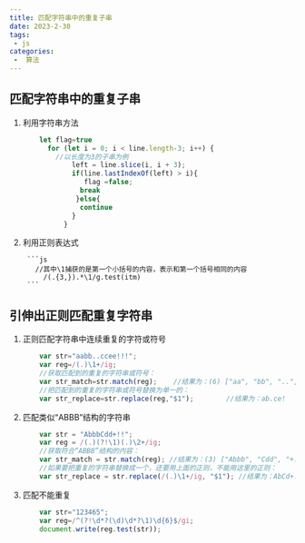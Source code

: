 ```yaml
---
title: 匹配字符串中的重复子串
date: 2023-2-30
tags:
 - js
categories:
 -  算法
---     
```


##   匹配字符串中的重复子串     

1. 利用字符串方法     

      ```js   
          let flag=true
            for (let i = 0; i < line.length-3; i++) {
              //以长度为3的子串为例
                  left = line.slice(i, i + 3);
                  if(line.lastIndexOf(left) > i){     
                     flag =false;
                    break
                   }else{
                    continue
                  }
                }     
      ```   

2. 利用正则表达式   

        ```js     
          //其中\1捕获的是第一个小括号的内容，表示和第一个括号相同的内容
            /(.{3,}).*\1/g.test(itm)    
        ```     


## 引伸出正则匹配重复字符串   

1.  正则匹配字符串中连续重复的字符或符号      

      ```js   
          var str="aabb..ccee!!!";
          var reg=/(.)\1+/ig;
          //获取匹配到的重复的字符串或符号：
          var str_match=str.match(reg);    //结果为：(6) ["aa", "bb", "..", "cc", "ee", "!!!"]
          //把匹配到的重复的字符串或符号替换为单一的：
          var str_replace=str.replace(reg,"$1");        //结果为：ab.ce!    
      ```   

2. 匹配类似“ABBB”结构的字符串     

      ```js     
          var str = "AbbbCdd+!!";
          var reg = /(.)(?!\1)(.)\2+/ig;
          //获取符合“ABBB”结构的内容：
          var str_match = str.match(reg); //结果为：(3) ["Abbb", "Cdd", "+!!"]
          //如果要把重复的字符串替换成一个，还要用上面的正则，不能用这里的正则：
          var str_replace = str.replace(/(.)\1+/ig, "$1"); //结果为：AbCd+!   
      ```   

3.  匹配不能重复      

      ```js   
          var str="123465";
          var reg=/^(?!\d*?(\d)\d*?\1)\d{6}$/gi;
          document.write(reg.test(str));    
      ```

